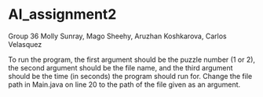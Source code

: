 # AI_assignment2

Group 36
Molly Sunray,
Mago Sheehy,
Aruzhan Koshkarova,
Carlos Velasquez

To run the program, the first argument should be the puzzle number (1 or 2), the second argument should be the file name, and the third argument should be the time (in seconds) the program should run for.
Change the file path in Main.java on line 20 to the path of the file given as an argument.
